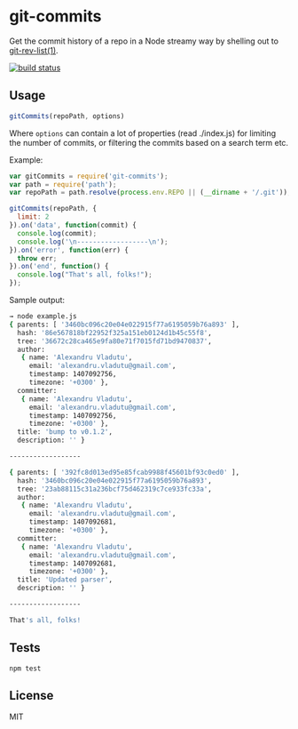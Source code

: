 # git-commits

Get the commit history of a repo in a Node streamy way by shelling out to [git-rev-list(1)](https://www.kernel.org/pub/software/scm/git/docs/git-rev-list.html).

[![build status](https://secure.travis-ci.org/alessioalex/git-commits.png)](http://travis-ci.org/alessioalex/git-commits)

## Usage

```js
gitCommits(repoPath, options)
```

Where `options` can contain a lot of properties (read ./index.js) for limiting the number of commits, or filtering the commits based on a search term etc.

Example:

```js
var gitCommits = require('git-commits');
var path = require('path');
var repoPath = path.resolve(process.env.REPO || (__dirname + '/.git'));

gitCommits(repoPath, {
  limit: 2
}).on('data', function(commit) {
  console.log(commit);
  console.log('\n------------------\n');
}).on('error', function(err) {
  throw err;
}).on('end', function() {
  console.log("That's all, folks!");
});
```

Sample output:

```bash
→ node example.js
{ parents: [ '3460bc096c20e04e022915f77a6195059b76a893' ],
  hash: '86e567818bf22952f325a151eb0124d1b45c55f8',
  tree: '36672c28ca465e9fa80e71f7015fd71bd9470837',
  author:
   { name: 'Alexandru Vladutu',
     email: 'alexandru.vladutu@gmail.com',
     timestamp: 1407092756,
     timezone: '+0300' },
  committer:
   { name: 'Alexandru Vladutu',
     email: 'alexandru.vladutu@gmail.com',
     timestamp: 1407092756,
     timezone: '+0300' },
  title: 'bump to v0.1.2',
  description: '' }

------------------

{ parents: [ '392fc8d013ed95e85fcab9988f45601bf93c0ed0' ],
  hash: '3460bc096c20e04e022915f77a6195059b76a893',
  tree: '23ab88115c31a236bcf75d462319c7ce933fc33a',
  author:
   { name: 'Alexandru Vladutu',
     email: 'alexandru.vladutu@gmail.com',
     timestamp: 1407092681,
     timezone: '+0300' },
  committer:
   { name: 'Alexandru Vladutu',
     email: 'alexandru.vladutu@gmail.com',
     timestamp: 1407092681,
     timezone: '+0300' },
  title: 'Updated parser',
  description: '' }

------------------

That's all, folks!
```

## Tests

```
npm test
```

## License

MIT
